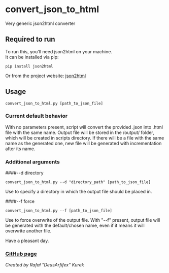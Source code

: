 # convert_json_to_html
Very generic json2html converter

## Required to run
To run this, you'll need json2html on your machine.
</br>It can be installed via pip:

	pip install json2html
				
Or from the project website: [json2html](https://pypi.org/project/json2html/ "json2html")

## Usage

	convert_json_to_html.py [path_to_json_file]

### Current default behavior
With no parameters present, script will convert the provided .json into .html file with the same name.
Output file will be stored in the /output/ folder, which will be created in scripts directory. If there will be a file
with the same name as the generated one, new file will be generated with incrementation after its name.

### Additional arguments

####--d directory

    convert_json_to_html.py --d "directory_path" [path_to_json_file]
Use to specify a directory in which the output file should be placed in.

####--f force

    convert_json_to_html.py --f [path_to_json_file]
Use to force overwrite of the output file. With "--f" present, output file will be generated with the default/chosen
name, even if it means it will overwrite another file. 

Have a pleasant day.

### [GitHub page](https://github.com/DeusArtifex/convert_json_to_html "convert_json_to_html")

_Created by Rafał "DeusArfifex" Kurek_
